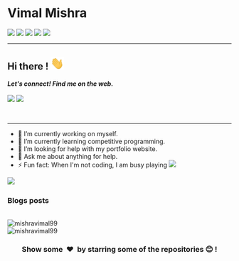 # Vimal Mishra
<img height="30" src="https://img.shields.io/badge/python%20-%2314354C.svg?&style=for-the-badge&logo=python&logoColor=white" /> <img height="30" src="https://img.shields.io/badge/c%20-%2300599C.svg?&style=for-the-badge&logo=c&logoColor=white"/> <img height="30" src="https://img.shields.io/badge/java-%23ED8B00.svg?&style=for-the-badge&logo=java&logoColor=white"/> <img height="30" src="https://img.shields.io/badge/html5%20-%23E34F26.svg?&style=for-the-badge&logo=html5&logoColor=white"/>  <img height="30" src="https://img.shields.io/badge/css3%20-%231572B6.svg?&style=for-the-badge&logo=css3&logoColor=white"/>
<hr/>

<h2> Hi there ! <img src="https://raw.githubusercontent.com/ABSphreak/ABSphreak/master/gifs/Hi.gif" width="30px"></h2>
<p align="center">

  <b><i>Let's connect! Find me on the web.</i></b><br><br>
[<img height="30" src="https://img.shields.io/badge/linkedin-%230077B5.svg?&style=for-the-badge&logo=linkedin&logoColor=white" />][linkedin]
[<img height="30" src = "https://img.shields.io/badge/facebook-%231877F2.svg?&style=for-the-badge&logo=facebook&logoColor=white" />][Facebook]


<br />
<hr />
<!--
**mishravimal99/mishravimal99** is a ✨ _special_ ✨ repository because its `README.md` (this file) appears on your GitHub profile.
Here are some ideas to get you started:
-->

* 🔭 I’m currently working on myself.
* 🌱 I’m currently learning competitive programming.
* 🤔 I’m looking for help with my portfolio website.
* 💬 Ask me about anything for help.
* ⚡ Fun fact: When I'm not coding, I am busy playing <img height="20" src="https://img.shields.io/badge/counter%20strike-%23000000.svg?&style=for-the-badge&logo=counter-strike">

![](https://komarev.com/ghpvc/?username=mishravimal99&color=blue&style=plastic&label=Github+Profile+Views)
### Blogs posts
<!-- BLOG-POST-LIST:START -->
<!-- BLOG-POST-LIST:END -->
<br>

<img src="https://github-readme-stats.vercel.app/api/top-langs/?username=mishravimal99&layout=compact&hide=html&hide_border=true,issues&theme=gruvbox" alt="mishravimal99" />
<br />
<img align="left" src="https://github-readme-stats.vercel.app/api?username=mishravimal99&show_icons=true&hide_border=true&count_private=true&hide=prs,issues&theme=gruvbox" alt="mishravimal99" />
<br />
<h3 align="center">Show some &nbsp;❤️&nbsp; by starring some of the repositories 😊 !</h3>

[linkedin]: https://www.linkedin.com/in/vimal-mishra-95462b187/
[Facebook]: https://www.facebook.com/REYAN.SINGH.75436/
